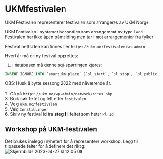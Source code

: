 UKMfestivalen
=============

UKM Festivalen representerer festivalen som arrangeres av UKM Norge.

UKM Festivalen i systemet behandles som arrangement av type `land` <br>
Festivalen har ikke åpen påmelding men tar i mot arrangementer fra fylker

Festival nettsiden kan finnes her `https://ukm.no/festivalen/wp-admin`

Hvert år må en ny festival opprettes:
1. i databasen må denne sql-spørringen kjøres:
``` sql
INSERT IGNORE INTO `smartukm_place` (`pl_start`, `pl_stop`, `pl_public`, `pl_missing`, `pl_form`, `pl_type`, `pl_deadline`, `pl_deadline2`, `pl_forward_start`, `pl_forward_stop`, `pl_owner_kommune`, `pl_owner_fylke`, `old_pl_fylke`, `old_pl_kommune`, `pl_name`, `season`) VALUES ('0', '0', '0', '0', '0', 'land', '2022-01-01 23:59:59', '2022-01-01 23:59:59', '2022-01-01 23:59:59', '2022-01-01 23:59:59', '0', '0', '123456789', '123456789', 'UKM-Festivalen', '2022') 
```
OBS: Husk å bytte sessong 2022 med nåværende år.<br><br>
2. Gå på `https://ukm.no/wp-admin/network/sites.php`<br>
3.  Bruk søk feltet og lett etter `festivalen`<br>
4. Velg `ukm.no/festivalen`<br>
5. Velg `Innstillinger`<br>
6. Skriv ny festival id fra <b>steg 1</b> i feltet som heter `Pl Id`<br>


## Workshop på UKM-festivalen
Det brukes innlegg (nyheter) for å representere workshop.
Legg til tilpassede felter for å definere det riktig:
![Skjermbilde 2023-04-27 kl  12 05 09](https://user-images.githubusercontent.com/10181004/234834593-de175933-28bc-4bc0-8a9c-6b8f34a99eff.png)
